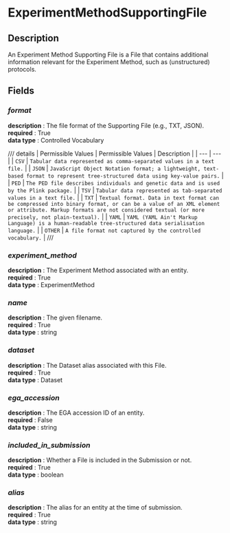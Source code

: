 # ExperimentMethodSupportingFile

## Description
An Experiment Method Supporting File is a File that contains additional information relevant for the Experiment Method, such as (unstructured) protocols.

## Fields
### ***format***
**description** : The file format of the Supporting File (e.g., TXT, JSON).<br>
**required** : True<br>
**data type** : Controlled Vocabulary <br>

/// details | Permissible Values
| Permissible Values | Description |
| --- | --- |
| `CSV` | `Tabular data represented as comma-separated values in a text file.` |
| `JSON` | `JavaScript Object Notation format; a lightweight, text-based format to represent tree-structured data using key-value pairs.` |
| `PED` | `The PED file describes individuals and genetic data and is used by the Plink package.` |
| `TSV` | `Tabular data represented as tab-separated values in a text file.` |
| `TXT` | `Textual format. Data in text format can be compressed into binary format, or can be a value of an XML element or attribute. Markup formats are not considered textual (or more precisely, not plain-textual).` |
| `YAML` | `YAML (YAML Ain't Markup Language) is a human-readable tree-structured data serialisation language.` |
| `OTHER` | `A file format not captured by the controlled vocabulary.` |
///

### ***experiment_method***
**description** : The Experiment Method associated with an entity.<br>
**required** : True<br>
**data type** : ExperimentMethod <br>
### ***name***
**description** : The given filename.<br>
**required** : True<br>
**data type** : string <br>
### ***dataset***
**description** : The Dataset alias associated with this File.<br>
**required** : True<br>
**data type** : Dataset <br>
### ***ega_accession***
**description** : The EGA accession ID of an entity.<br>
**required** : False<br>
**data type** : string <br>
### ***included_in_submission***
**description** : Whether a File is included in the Submission or not.<br>
**required** : True<br>
**data type** : boolean <br>
### ***alias***
**description** : The alias for an entity at the time of submission.<br>
**required** : True<br>
**data type** : string <br>
